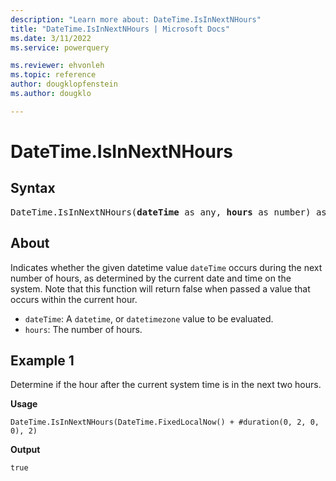 ```yaml
---
description: "Learn more about: DateTime.IsInNextNHours"
title: "DateTime.IsInNextNHours | Microsoft Docs"
ms.date: 3/11/2022
ms.service: powerquery

ms.reviewer: ehvonleh
ms.topic: reference
author: dougklopfenstein
ms.author: dougklo

---
```

# DateTime.IsInNextNHours

## Syntax

<pre>
DateTime.IsInNextNHours(<b>dateTime</b> as any, <b>hours</b> as number) as nullable logical
</pre>

## About

Indicates whether the given datetime value `dateTime` occurs during the next number of hours, as determined by the current date and time on the system. Note that this function will return false when passed a value that occurs within the current hour.

* `dateTime`: A `datetime`, or `datetimezone` value to be evaluated.
* `hours`: The number of hours.

## Example 1

Determine if the hour after the current system time is in the next two hours.

**Usage**

```powerquery-m
DateTime.IsInNextNHours(DateTime.FixedLocalNow() + #duration(0, 2, 0, 0), 2)
```

**Output**

`true`
